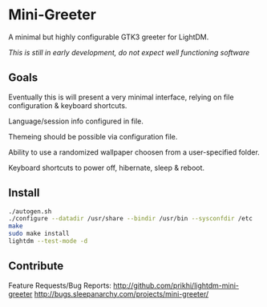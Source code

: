# Mini-Greeter

A minimal but highly configurable GTK3 greeter for LightDM.

*This is still in early development, do not expect well functioning software*

## Goals

Eventually this is will present a very minimal interface, relying on file
configuration & keyboard shortcuts.

Language/session info configured in file.

Themeing should be possible via configuration file.

Ability to use a randomized wallpaper choosen from a user-specified folder.

Keyboard shortcuts to power off, hibernate, sleep & reboot.

## Install

```bash
./autogen.sh
./configure --datadir /usr/share --bindir /usr/bin --sysconfdir /etc
make
sudo make install
lightdm --test-mode -d
```

## Contribute

Feature Requests/Bug Reports:
http://github.com/prikhi/lightdm-mini-greeter
http://bugs.sleepanarchy.com/projects/mini-greeter/

